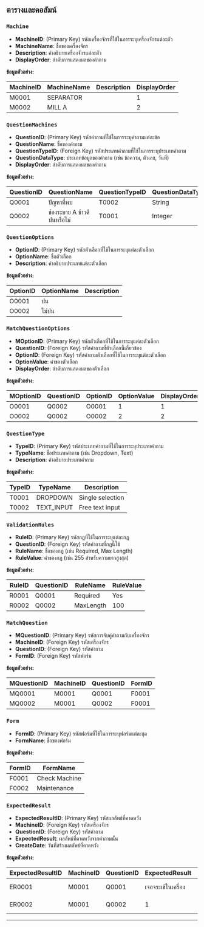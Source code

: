 ## ตารางและคอลัมน์

### `Machine`
- **MachineID**: (Primary Key) รหัสเครื่องจักรที่ใช้ในการระบุเครื่องจักรแต่ละตัว
- **MachineName**: ชื่อของเครื่องจักร
- **Description**: คำอธิบายเครื่องจักรแต่ละตัว
- **DisplayOrder**: ลำดับการแสดงผลของคำถาม

**ข้อมูลตัวอย่าง:**

| MachineID | MachineName | Description |DisplayOrder |
|-----------|-------------|-------------|-------------|
| M0001         | SEPARATOR ||1|
| M0002         | MILL A   ||2|

### `QuestionMachines`
- **QuestionID**: (Primary Key) รหัสคำถามที่ใช้ในการระบุคำถามแต่ละข้อ
- **QuestionName**: ชื่อของคำถาม
- **QuestionTypeID**: (Foreign Key) รหัสประเภทคำถามที่ใช้ในการระบุประเภทคำถาม
- **QuestionDataType**: ประเภทข้อมูลของคำถาม (เช่น ข้อความ, ตัวเลข, วันที่)
- **DisplayOrder**: ลำดับการแสดงผลของคำถาม

**ข้อมูลตัวอย่าง:**

| QuestionID | QuestionName               | QuestionTypeID | QuestionDataType | DisplayOrder |
|------------|----------------------------|--------------|------------------|--------------|
| Q0001          | ปัญหาที่พบ  | T0002         | String           | 1            |
| Q0002          | ช่องระบาย A ข้าวดีปนหรือไม่    | T0001     | Integer          | 2            |

### `QuestionOptions`
- **OptionID**: (Primary Key) รหัสตัวเลือกที่ใช้ในการระบุแต่ละตัวเลือก
- **OptionName**: ชื่อตัวเลือก
- **Description**: คำอธิบายประเภทแต่ละตัวเลือก

**ข้อมูลตัวอย่าง:**

| OptionID | OptionName  | Description  |
|----------|------------|------------|
|O0001        | ปน     || 
| O0002        |ไม่ปน     || 

### `MatchQuestionOptions`
- **MOptionID**: (Primary Key) รหัสตัวเลือกที่ใช้ในการระบุแต่ละตัวเลือก
- **QuestionID**: (Foreign Key) รหัสคำถามที่ตัวเลือกนี้เกี่ยวข้อง
- **OptionID**: (Foreign Key) รหัสคำถามตัวเลือกที่ใช้ในการระบุแต่ละตัวเลือก
- **OptionValue**: ค่าของตัวเลือก 
- **DisplayOrder**: ลำดับการแสดงผลของตัวเลือก

**ข้อมูลตัวอย่าง:**

| MOptionID | QuestionID | OptionID   | OptionValue | DisplayOrder |
|----------|------------|--------------|-------------|--------------|
|O0001        | Q0002          | O0001     | 1           | 1            |
| O0002        | Q0002          | O0002     | 2           | 2            |

### `QuestionType`
- **TypeID**: (Primary Key) รหัสประเภทคำถามที่ใช้ในการระบุประเภทคำถาม
- **TypeName**: ชื่อประเภทคำถาม (เช่น Dropdown, Text)
- **Description**: คำอธิบายประเภทคำถาม

**ข้อมูลตัวอย่าง:**

| TypeID | TypeName  | Description        |
|--------|-----------|--------------------|
| T0001      | DROPDOWN  | Single selection   |
| T0002      | TEXT_INPUT      | Free text input    |

### `ValidationRules`
- **RuleID**: (Primary Key) รหัสกฎที่ใช้ในการระบุแต่ละกฎ
- **QuestionID**: (Foreign Key) รหัสคำถามที่กฎนี้ใช้
- **RuleName**: ชื่อของกฎ (เช่น Required, Max Length)
- **RuleValue**: ค่าของกฎ (เช่น 255 สำหรับความยาวสูงสุด)

**ข้อมูลตัวอย่าง:**

| RuleID | QuestionID | RuleName  | RuleValue |
|--------|------------|-----------|-----------|
| R0001      | Q0001          | Required  | Yes       |
| R0002      | Q0002          | MaxLength | 100       |

### `MatchQuestion`
- **MQuestionID**: (Primary Key) รหัสการจับคู่คำถามกับเครื่องจักร
- **MachineID**: (Foreign Key) รหัสเครื่องจักร
- **QuestionID**: (Foreign Key) รหัสคำถาม
- **FormID**: (Foreign Key) รหัสฟอร์ม

**ข้อมูลตัวอย่าง:**

| MQuestionID | MachineID | QuestionID | FormID |
|-------------|-----------|------------|--------|
| MQ0001           | M0001         | Q0001          | F0001      |
| MQ0002           | M0001         | Q0002          | F0001      |

### `Form`
- **FormID**: (Primary Key) รหัสฟอร์มที่ใช้ในการระบุฟอร์มแต่ละชุด
- **FormName**: ชื่อของฟอร์ม

**ข้อมูลตัวอย่าง:**

| FormID | FormName      |
|--------|---------------|
| F0001      | Check Machine |
| F0002      | Maintenance   |

### `ExpectedResult`
- **ExpectedResultID**: (Primary Key) รหัสผลลัพธ์ที่คาดหวัง
- **MachineID**: (Foreign Key) รหัสเครื่องจักร
- **QuestionID**: (Foreign Key) รหัสคำถาม
- **ExpectedResult**: ผลลัพธ์ที่คาดหวังจากคำถามนั้น
- **CreateDate**: วันที่สร้างผลลัพธ์ที่คาดหวัง

**ข้อมูลตัวอย่าง:**

| ExpectedResultID | MachineID | QuestionID | ExpectedResult | CreateDate |
|------------------|-----------|------------|----------------|------------|
| ER0001                | M0001         | Q0001          | เจอจระเข้ในเครื่อง      | 2024-08-01 |
| ER0002                | M0001         | Q0002          | 1      | 2024-08-01 |

---

